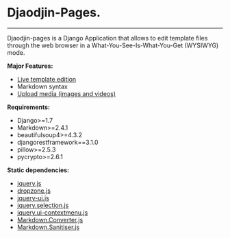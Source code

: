# Djaodjin-Pages.
---

Djaodjin-pages is a Django Application that allows to edit template files
through the web browser in a What-You-See-Is-What-You-Get (WYSIWYG) mode.

**Major Features:**

* [Live template edition](user-guide/pages-edition.md)
* Markdown syntax
* [Upload media (images and videos)](user-guide/pages-upload-media.md)

**Requirements:**

* Django>=1.7
* Markdown>=2.4.1
* beautifulsoup4>=4.3.2
* djangorestframework==3.1.0
* pillow>=2.5.3
* pycrypto>=2.6.1

**Static dependencies:**

* [jquery.js](http://jquery.com/)
* [dropzone.js](http://www.dropzonejs.com/)
* [jquery-ui.js](http://jqueryui.com/)
* [jquery.selection.js](http://madapaja.github.io/jquery.selection/)
* [jquery.ui-contextmenu.js](https://github.com/mar10/jquery-ui-contextmenu)
* [Markdown.Converter.js](https://github.com/ujifgc/pagedown)
* [Markdown.Sanitiser.js](https://github.com/ujifgc/pagedown)

